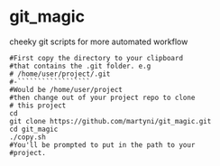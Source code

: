 # git_magic
cheeky git scripts for more automated workflow
```
#First copy the directory to your clipboard
#that contains the .git folder. e.g
# /home/user/project/.git
#-`````````````````` 
#Would be /home/user/project
#then change out of your project repo to clone 
# this project
cd
git clone https://github.com/martyni/git_magic.git
cd git_magic
./copy.sh
#You'll be prompted to put in the path to your
#project.
```
